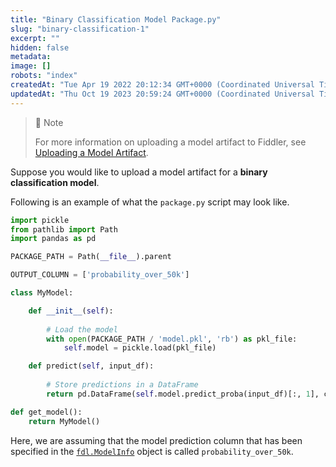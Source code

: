 ```yaml
---
title: "Binary Classification Model Package.py"
slug: "binary-classification-1"
excerpt: ""
hidden: false
metadata: 
image: []
robots: "index"
createdAt: "Tue Apr 19 2022 20:12:34 GMT+0000 (Coordinated Universal Time)"
updatedAt: "Thu Oct 19 2023 20:59:24 GMT+0000 (Coordinated Universal Time)"
---
```

> 🚧 Note
> 
> For more information on uploading a model artifact to Fiddler, see [Uploading a Model Artifact](doc:uploading-model-artifacts).

Suppose you would like to upload a model artifact for a **binary classification model**.

Following is an example of what the `package.py` script may look like.

```python
import pickle
from pathlib import Path
import pandas as pd

PACKAGE_PATH = Path(__file__).parent

OUTPUT_COLUMN = ['probability_over_50k']

class MyModel:

    def __init__(self):
        
        # Load the model
        with open(PACKAGE_PATH / 'model.pkl', 'rb') as pkl_file:
            self.model = pickle.load(pkl_file)

    def predict(self, input_df):
        
        # Store predictions in a DataFrame
        return pd.DataFrame(self.model.predict_proba(input_df)[:, 1], columns=OUTPUT_COLUMN)

def get_model():
    return MyModel()
```

Here, we are assuming that the model prediction column that has been specified in the [`fdl.ModelInfo`](ref:fdlmodelinfo) object is called `probability_over_50k`.